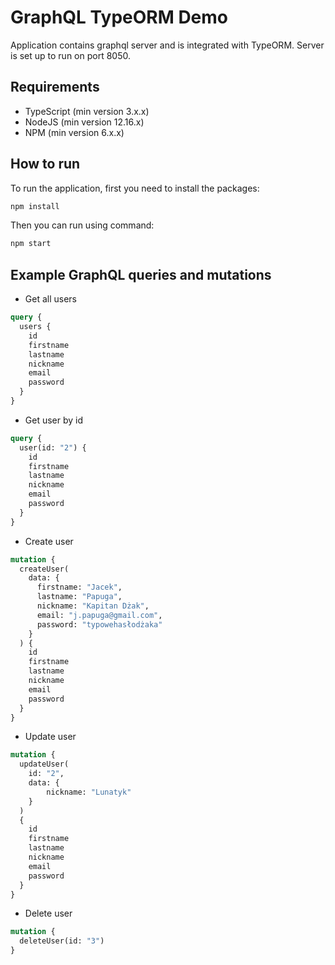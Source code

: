# GraphQL TypeORM Demo

Application contains graphql server and is integrated with TypeORM. Server is set up to run on port 8050.

## Requirements
* TypeScript (min version 3.x.x)
* NodeJS (min version 12.16.x)
* NPM (min version 6.x.x)

## How to run
To run the application, first you need to install the packages:
```bash
npm install
```

Then you can run using command:
```bash
npm start
```

## Example GraphQL queries and mutations
* Get all users
```graphql
query {
  users {
    id
  	firstname
    lastname
    nickname
    email
    password
  }
}
```

* Get user by id
```graphql
query {
  user(id: "2") {
    id
    firstname
    lastname
    nickname
    email
    password
  }
}
```

* Create user
```graphql
mutation {
  createUser(
    data: {
      firstname: "Jacek",
      lastname: "Papuga",
      nickname: "Kapitan Dżak",
      email: "j.papuga@gmail.com",
      password: "typowehasłodżaka"
    }
  ) {
    id
    firstname
    lastname
    nickname
    email
    password
  }
}
```

* Update user
```graphql
mutation {
  updateUser(
    id: "2", 
    data: {
    	nickname: "Lunatyk"
  	}
  )
  {
    id
    firstname
    lastname
    nickname
    email
    password
  }
}
```

* Delete user
```graphql
mutation {
  deleteUser(id: "3")
}
```

